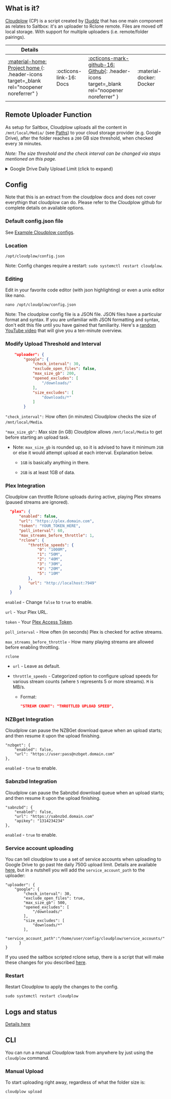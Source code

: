 ## What is it?

[Cloudplow](https://github.com/l3uddz/cloudplow) (CP) is a script created by [l3uddz](https://github.com/l3uddz) that has one main component as relates to Saltbox: it's an uploader to Rclone remote. Files are moved off local storage. With support for multiple uploaders (i.e. remote/folder pairings).

| Details     |             |             |             |
|-------------|-------------|-------------|-------------|
| [:material-home: Project home ](https://github.com/l3uddz/cloudplow){: .header-icons target=_blank rel="noopener noreferrer" } | :octicons-link-16: Docs | [:octicons-mark-github-16: Github](https://github.com/l3uddz/cloudplow){: .header-icons target=_blank rel="noopener noreferrer" } | :material-docker: Docker |

## Remote Uploader Function

As setup for Saltbox, Cloudplow uploads all the content in `/mnt/local/Media/` (see [Paths](../saltbox/basics/paths.md#cloudplow)) to your cloud storage provider (e.g. Google Drive), after the folder reaches a `200` GB size threshold, when checked every `30` minutes.

_Note: The size threshold and the check interval can be changed via steps mentioned on this page._


<details>
<summary>Google Drive Daily Upload Limit (click to expand)</summary><br />

Google Drive has a max upload limit of about 750GB per day. When this limit is reached, Google Drive will put you in a 24 hour soft ban. When Cloudplow detects this (with the phrase `Failed to copy: googleapi: Error 403: User rate limit exceeded`), uploading will be suspended for 25 hours (i.e. a 25 hour ban sleep), and upon waking up, it will resume its checking and uploading tasks. This feature is enabled by default. This method is better than running Rclone task with a bwlimit, becasuse you can just upload in bursts when the uploading resumes.

_Note: The keywords or phrases that are used to monitor the ban, and the duration of the sleep time, can be changed at any time by editing the `config.json` file._

Cloudplow can also use service accounts to upload and work around this limitation.

</details>

## Config

Note that this is an extract from the cloudplow docs and does not cover everythign that cloudplow can do.  Please refer to the Cloudplow github for complete details on available options.

### Default config.json file

See [Example Cloudplow configs](../reference/cloudplow.md).

### Location

```
/opt/cloudplow/config.json
```

Note: Config changes require a restart: `sudo systemctl restart cloudplow`.

### Editing

Edit in your favorite code editor  (with json highlighting) or even a unix editor like nano.

```
nano /opt/cloudplow/config.json
```

Note: The cloudplow config file is a JSON file.  JSON files have a particular format and syntax.  If you are unfamiliar with JSON formatting and syntax, don't edit this file until you have gained that familiarity.  Here's a [random YouTube video](https://www.youtube.com/watch?v=GpOO5iKzOmY) that will give you a ten-minute overview.

### Modify Upload Threshold and Interval

```json
    "uploader": {
        "google": {
            "check_interval": 30,
            "exclude_open_files": false,
            "max_size_gb": 200,
            "opened_excludes": [
                "/downloads/"
            ],
            "size_excludes": [
                "downloads/*"
            ]
        }
```


`"check_interval":` How often (in minutes) Cloudplow checks the size of `/mnt/local/Media`.

`"max_size_gb":` Max size (in GB) Cloudplow allows `/mnt/local/Media` to get before starting an upload task.

  - Note: `max_size_gb` is rounded up, so it is advised to have it minimum `2GB` or else it would attempt upload at each interval. Explanation below.

    - `1GB` is basically anything in there.

    - `2GB` is at least 1GB of data.


### Plex Integration

Cloudplow can throttle Rclone uploads during active, playing Plex streams (paused streams are ignored).

```json
  "plex": {
      "enabled": false,
      "url": "https://plex.domain.com",
      "token": "YOUR_TOKEN_HERE",
      "poll_interval": 60,
      "max_streams_before_throttle": 1,
      "rclone": {
          "throttle_speeds": {
              "0": "1000M",
              "1": "50M",
              "2": "40M",
              "3": "30M",
              "4": "20M",
              "5": "10M"
          },
          "url": "http://localhost:7949"
      }
  }
```

`enabled` - Change `false` to `true` to enable.

`url` - Your Plex URL.

`token` - Your [Plex Access Token](../reference/plex_auth_token.md).

`poll_interval` - How often (in seconds) Plex is checked for active streams.

`max_streams_before_throttle` - How many playing streams are allowed before enabling throttling.

`rclone`

  - `url` - Leave as default.

  - `throttle_speeds` - Categorized option to configure upload speeds for various stream counts (where `5` represents 5 or more streams). `M` is MB/s.

     - Format:

       ```json
       "STREAM COUNT": "THROTTLED UPLOAD SPEED",
       ```

### NZBget Integration

Cloudplow can pause the NZBGet download queue when an upload starts; and then resume it upon the upload finishing.

```
"nzbget": {
    "enabled": false,
    "url": "https://user:pass@nzbget.domain.com"
},
```

`enabled` - `true` to enable.

### Sabnzbd Integration

Cloudplow can pause the Sabnzbd download queue when an upload starts; and then resume it upon the upload finishing.

```
"sabnzbd": {
    "enabled": false,
    "url": "https://sabnzbd.domain.com"
    "apikey": "1314234234"
},
```

`enabled` - `true` to enable.

### Service account uploading

You can tell cloudplow to use a set of service accounts when uploading to Google Drive to go past hte daily 750G upload limit.  Details are available [here](https://github.com/l3uddz/cloudplow#uploader), but in a nutshell you will add the `service_account_path` to the uploader:

```
"uploader": {
    "google": {
        "check_interval": 30,
        "exclude_open_files": true,
        "max_size_gb": 500,
        "opened_excludes": [
            "/downloads/"
        ],
        "size_excludes": [
            "downloads/*"
        ],
        "service_account_path":"/home/user/config/cloudplow/service_accounts/"
      }
}
```

If you used the saltbox scripted rclone setup, there is a script that will make these changes for you described [here](https://docs.saltbox.dev/reference/cloudplow-config/).

### Restart

Restart Cloudplow to apply the changes to the config.

```
sudo systemctl restart cloudplow
```

## Logs and status

[Details here](https://docs.saltbox.dev/reference/logs/?h=logs#cloudplow)


## CLI

You can run a manual Cloudplow task from anywhere by just using the `cloudplow` command.


### Manual Upload

To start uploading right away, regardless of what the folder size is:

```
cloudplow upload
```
